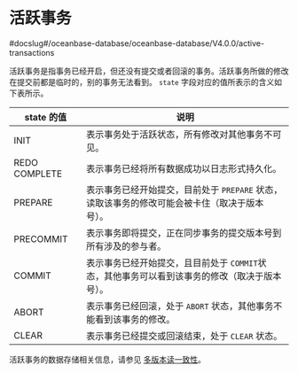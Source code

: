 # 活跃事务
#docslug#/oceanbase-database/oceanbase-database/V4.0.0/active-transactions

活跃事务是指事务已经开启，但还没有提交或者回滚的事务。活跃事务所做的修改在提交前都是临时的，别的事务无法看到。
`state` 字段对应的值所表示的含义如下表所示。

| state 的值         |                          说明                          |
|----------------|--------------------------------------------------------|
| INIT           | 表示事务处于活跃状态，所有修改对其他事务不可见。                             |
| REDO COMPLETE  | 表示事务已经将所有数据成功以日志形式持久化。                                 |
| PREPARE        | 表示事务已经开始提交，目前处于 `PREPARE` 状态，读取该事务的修改可能会被卡住（取决于版本号）。 |
| PRECOMMIT      | 表示事务即将提交，正在同步事务的提交版本号到所有涉及的参与者。                 |
| COMMIT         | 表示事务已经开始提交，且目前处于 `COMMIT`状态，其他事务可以看到该事务的修改（取决于版本号）。 |
| ABORT          | 表示事务已经回滚，处于 `ABORT` 状态，其他事务不能看到该事务的修改。               |
| CLEAR          | 表示事务已经提交或回滚结束，处于 `CLEAR` 状态。                         |

活跃事务的数据存储相关信息，请参见 [多版本读一致性](../../2.transaction-concurrency-and-consistency/2.multi-version-read-consistency.md)。
